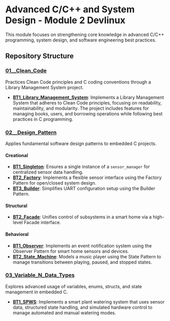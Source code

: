 # Advanced C/C++ and System Design - Module 2 Devlinux

This module focuses on strengthening core knowledge in advanced C/C++ programming, system design, and software engineering best practices.

## Repository Structure

### [01__Clean_Code](01__Clean_Code/BT1/)
Practices Clean Code principles and C coding conventions through a Library Management System project.
- **[BT1_Library_Management_System](01__Clean_Code/BT1/)**: Implements a Library Management System that adheres to Clean Code principles, focusing on readability, maintainability, and modularity. The project includes features for managing books, users, and borrowing operations while following best practices in C programming.

### [02__Design_Pattern](02__Design_Pattern/)
Applies fundamental software design patterns to embedded C projects.

#### Creational
- **[BT1_Singleton](02__Design_Pattern/Creational/BT1_Singleton/)**: Ensures a single instance of a `sensor_manager` for centralized sensor data handling.
- **[BT2_Factory](02__Design_Pattern/Creational/BT2_Factory/)**: Implements a flexible sensor interface using the Factory Pattern for open/closed system design.
- **[BT3_Builder](02__Design_Pattern/Creational/BT3_Builder/)**: Simplifies UART configuration setup using the Builder Pattern.

#### Structural
- **[BT2_Facade](02__Design_Pattern/Structural/BT2_Facade/)**: Unifies control of subsystems in a smart home via a high-level Facade interface.

#### Behavioral
- **[BT1_Observer](02__Design_Pattern/Behavioral/BT1_Observer/)**: Implements an event notification system using the Observer Pattern for smart home sensors and devices.
- **[BT2_State_Machine](02__Design_Pattern/Behavioral/BT2_State_Machine/)**: Models a music player using the State Pattern to manage transitions between playing, paused, and stopped states.

### [03_Variable_N_Data_Types](03_Variable_N_Data_Types/)
Explores advanced usage of variables, enums, structs, and state management in embedded C.

- **[BT1_SPWS](03_Variable_N_Data_Types/BT1_SPWS/)**: Implements a smart plant watering system that uses sensor data, structured state handling, and simulated hardware control to manage automated and manual watering modes.
